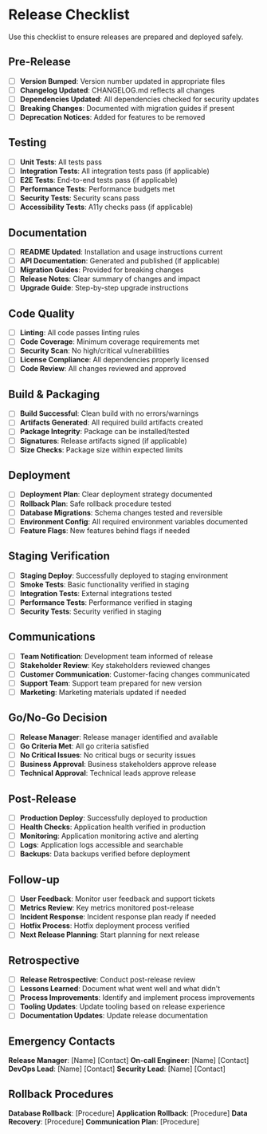 # Release Checklist

Use this checklist to ensure releases are prepared and deployed safely.

## Pre-Release

- [ ] **Version Bumped**: Version number updated in appropriate files
- [ ] **Changelog Updated**: CHANGELOG.md reflects all changes
- [ ] **Dependencies Updated**: All dependencies checked for security updates
- [ ] **Breaking Changes**: Documented with migration guides if present
- [ ] **Deprecation Notices**: Added for features to be removed

## Testing

- [ ] **Unit Tests**: All tests pass
- [ ] **Integration Tests**: All integration tests pass (if applicable)
- [ ] **E2E Tests**: End-to-end tests pass (if applicable)
- [ ] **Performance Tests**: Performance budgets met
- [ ] **Security Tests**: Security scans pass
- [ ] **Accessibility Tests**: A11y checks pass (if applicable)

## Documentation

- [ ] **README Updated**: Installation and usage instructions current
- [ ] **API Documentation**: Generated and published (if applicable)
- [ ] **Migration Guides**: Provided for breaking changes
- [ ] **Release Notes**: Clear summary of changes and impact
- [ ] **Upgrade Guide**: Step-by-step upgrade instructions

## Code Quality

- [ ] **Linting**: All code passes linting rules
- [ ] **Code Coverage**: Minimum coverage requirements met
- [ ] **Security Scan**: No high/critical vulnerabilities
- [ ] **License Compliance**: All dependencies properly licensed
- [ ] **Code Review**: All changes reviewed and approved

## Build & Packaging

- [ ] **Build Successful**: Clean build with no errors/warnings
- [ ] **Artifacts Generated**: All required build artifacts created
- [ ] **Package Integrity**: Package can be installed/tested
- [ ] **Signatures**: Release artifacts signed (if applicable)
- [ ] **Size Checks**: Package size within expected limits

## Deployment

- [ ] **Deployment Plan**: Clear deployment strategy documented
- [ ] **Rollback Plan**: Safe rollback procedure tested
- [ ] **Database Migrations**: Schema changes tested and reversible
- [ ] **Environment Config**: All required environment variables documented
- [ ] **Feature Flags**: New features behind flags if needed

## Staging Verification

- [ ] **Staging Deploy**: Successfully deployed to staging environment
- [ ] **Smoke Tests**: Basic functionality verified in staging
- [ ] **Integration Tests**: External integrations tested
- [ ] **Performance Tests**: Performance verified in staging
- [ ] **Security Tests**: Security verified in staging

## Communications

- [ ] **Team Notification**: Development team informed of release
- [ ] **Stakeholder Review**: Key stakeholders reviewed changes
- [ ] **Customer Communication**: Customer-facing changes communicated
- [ ] **Support Team**: Support team prepared for new version
- [ ] **Marketing**: Marketing materials updated if needed

## Go/No-Go Decision

- [ ] **Release Manager**: Release manager identified and available
- [ ] **Go Criteria Met**: All go criteria satisfied
- [ ] **No Critical Issues**: No critical bugs or security issues
- [ ] **Business Approval**: Business stakeholders approve release
- [ ] **Technical Approval**: Technical leads approve release

## Post-Release

- [ ] **Production Deploy**: Successfully deployed to production
- [ ] **Health Checks**: Application health verified in production
- [ ] **Monitoring**: Application monitoring active and alerting
- [ ] **Logs**: Application logs accessible and searchable
- [ ] **Backups**: Data backups verified before deployment

## Follow-up

- [ ] **User Feedback**: Monitor user feedback and support tickets
- [ ] **Metrics Review**: Key metrics monitored post-release
- [ ] **Incident Response**: Incident response plan ready if needed
- [ ] **Hotfix Process**: Hotfix deployment process verified
- [ ] **Next Release Planning**: Start planning for next release

## Retrospective

- [ ] **Release Retrospective**: Conduct post-release review
- [ ] **Lessons Learned**: Document what went well and what didn't
- [ ] **Process Improvements**: Identify and implement process improvements
- [ ] **Tooling Updates**: Update tooling based on release experience
- [ ] **Documentation Updates**: Update release documentation

## Emergency Contacts

**Release Manager**: [Name] [Contact]
**On-call Engineer**: [Name] [Contact]
**DevOps Lead**: [Name] [Contact]
**Security Lead**: [Name] [Contact]

## Rollback Procedures

**Database Rollback**: [Procedure]
**Application Rollback**: [Procedure]
**Data Recovery**: [Procedure]
**Communication Plan**: [Procedure]
